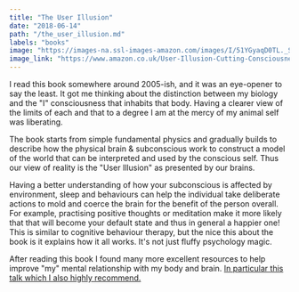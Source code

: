 ```yaml
---
title: "The User Illusion"
date: "2018-06-14"
path: "/the_user_illusion.md"
labels: "books"
image: "https://images-na.ssl-images-amazon.com/images/I/51YGyaqD0TL._SX327_BO1,204,203,200_.jpg"
image_link: "https://www.amazon.co.uk/User-Illusion-Cutting-Consciousness-Penguin/dp/0140230122"
---
```

I read this book somewhere around 2005-ish, and it was an eye-opener to say the least. It got me thinking about the distinction between my biology and the "I" consciousness that inhabits that body. Having a clearer view of the limits of each and that to a degree I am at the mercy of my animal self was liberating.

The book starts from simple fundamental physics and gradually builds to describe how the physical brain & subconscious work to construct a model of the world that can be interpreted and used by the conscious self. Thus our view of reality is the "User Illusion" as presented by our brains.

Having a better understanding of how your subconscious is affected by environment, sleep and behaviours can help the individual take deliberate actions to mold and coerce the brain for the benefit of the person overall. For example, practising positive thoughts or meditation make it more likely that that will become your default state and thus in general a happier one! This is similar to cognitive behaviour therapy, but the nice this about the book is it explains how it all works. It's not just fluffy psychology magic.

After reading this book I found many more excellent resources to help improve "my" mental relationship with my body and brain. <a href="https://www.youtube.com/watch?v=L_30JzRGDHI" target="_blank">In particular this talk which I also highly recommend.</a>
